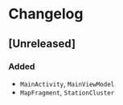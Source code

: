 # Changelog

## [Unreleased]

### Added 
- `MainActivity`, `MainViewModel`
- `MapFragment`, `StationCluster`